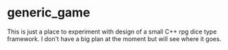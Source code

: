 # generic_game

This is just a place to experiment with design of a small C++ rpg dice type framework.
I don't have a big plan at the moment but will see where it goes.
